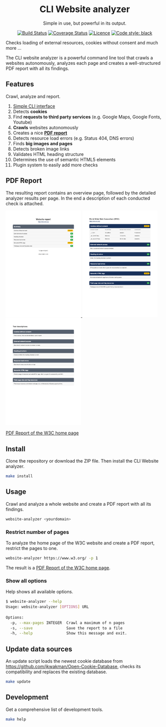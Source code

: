 
<div align="center">

# CLI Website analyzer

Simple in use, but powerful in its output.

[![Build Status](https://github.com/MattHag/gdpr-website-checker-cli/workflows/build/badge.svg)](https://github.com/MattHag/gdpr-website-checker-cli/actions)
[![Coverage Status](https://coveralls.io/repos/github/MattHag/gdpr-website-checker-cli/badge.svg?branch=main&t=o2BiJf)](https://coveralls.io/github/MattHag/gdpr-website-checker-cli?branch=main)
[![Licence](https://img.shields.io/github/license/MattHag/gdpr-website-checker-cli)](LICENSE)
[![Code style: black](https://img.shields.io/badge/code%20style-black-000000.svg)](https://github.com/psf/black)

</div>

Checks loading of external resources, cookies without consent and much more ...

The CLI website analyzer is a powerful command line tool that crawls a websites autonomously, analyzes each page and creates a well-structured PDF report with all its findings.


## Features

Crawl, analyze and report.

1. [Simple CLI interface](#usage)
2. Detects **cookies**
3. Find **requests to third party services** (e.g. Google Maps, Google Fonts, Youtube)
4. **Crawls** websites autonomously
5. Creates a nice **[PDF report](#pdf-report)**
6. Detects resource load errors (e.g. Status 404, DNS errors)
7. Finds **big images and pages**
8. Detects broken image links
9. Validates HTML heading structure
10. Determines the use of semantic HTML5 elements
11. Plugin system to easily add more checks


## PDF Report

The resulting report contains an overview page, followed by the detailed analyzer results per page.
In the end a description of each conducted check is attached.

<a href="./docs/examples/w3c_report-1.png">
   <img alt="Screenshot of summary page from W3C report" src="./docs/examples/w3c_report-1.png" width="240px">
</a>
<a href="./docs/examples/w3c_report-2.png">
   <img alt="Screenshot of details page from W3C report" src="./docs/examples/w3c_report-2.png" width="240px">
</a>
<a href="./docs/examples/w3c_report-3.png">
   <img alt="Screenshot of test description page from W3C report" src="./docs/examples/w3c_report-3.png" width="240px">
</a>

[PDF Report of the W3C home page](docs/examples/w3c_report.pdf)


## Install

Clone the repository or download the ZIP file.
Then install the CLI Website analyzer.

```bash
make install
```


## Usage

Crawl and analyze a whole website and create a PDF report with all its findings.

```bash
website-analyzer <yourdomain>
```

### Restrict number of pages

To analyze the home page of the W3C website and create a PDF report, restrict the pages to one.

```bash
website-analyzer https://www.w3.org/ -p 1
```

The result is a [PDF Report of the W3C home page](docs/examples/w3c_report.pdf).

### Show all options

Help shows all available options.

```bash
$ website-analyzer --help
Usage: website-analyzer [OPTIONS] URL

Options:
  -p, --max-pages INTEGER  Crawl a maximum of n pages
  -s, --save               Save the report to a file
  -h, --help               Show this message and exit.

```

## Update data sources

An update script loads the newest cookie database from https://github.com/jkwakman/Open-Cookie-Database, checks its
compatibility and replaces the existing database.

```bash
make update
```


## Development

Get a comprehensive list of development tools.

```bash
make help
```
